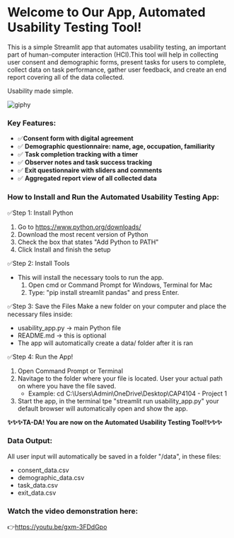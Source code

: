 # Welcome to Our App, Automated Usability Testing Tool!

This is a simple Streamlit app that automates usability testing, an important part of human-computer interaction (HCI).This tool will help in collecting user consent and demographic forms, present tasks for users to complete, collect data on task performance, gather user feedback, and create an end report covering all of the data collected. 

Usability made simple. 

![giphy ](https://media2.giphy.com/media/v1.Y2lkPTc5MGI3NjExc2dyamRhaHFwcHV5eTAzZ29qOXMyOTVpZWo2N2IwazN6dTFkYnczbSZlcD12MV9pbnRlcm5hbF9naWZfYnlfaWQmY3Q9Zw/3o7btNa0RUYa5E7iiQ/giphy.gif)

### Key Features:
- ✅**Consent form with digital agreement**
- ✅ **Demographic questionnaire: name, age, occupation, familiarity**
- ✅ **Task completion tracking with a timer**
- ✅ **Observer notes and task success tracking**
- ✅ **Exit questionnaire with sliders and comments**
- ✅ **Aggregated report view of all collected data**

### How to Install and Run the Automated Usability Testing App:
✅Step 1: Install Python 
  1. Go to https://www.python.org/downloads/
  2. Download the most recent version of Python
  3. Check the box that states "Add Python to PATH"
  4. Click Install and finish the setup

✅Step 2: Install Tools
- This will install the necessary tools to run the app. 
  1. Open cmd or Command Prompt for Windows, Terminal for Mac
  2. Type: "pip install streamlit pandas" and press Enter.

✅Step 3: Save the Files
Make a new folder on your computer and place the necessary files inside:
- usability_app.py → main Python file
- README.md → this is optional
- The app will automatically create a data/ folder after it is ran

✅Step 4: Run the App!
  1. Open Command Prompt or Terminal
  2. Navitage to the folder where your file is located. User your actual path on where you have the file saved.
      - Example: cd C:\Users\Admin\OneDrive\Desktop\CAP4104 - Project 1
  3. Start the app, in the terminal tpe "streamlit run usability_app.py" your default browser will automatically open and show the app.

**✨✨✨TA-DA! You are now on the Automated Usability Testing Tool!✨✨✨**
 
### Data Output:
All user input will automatically be saved in a folder "/data", in these files:
- consent_data.csv
- demographic_data.csv
- task_data.csv
- exit_data.csv

### Watch the video demonstration here:
👉https://youtu.be/gxm-3FDdGpo
